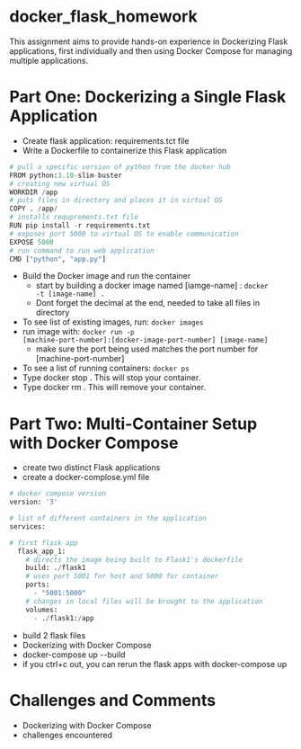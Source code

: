 # docker_flask_homework
This assignment aims to provide hands-on experience in Dockerizing Flask applications, first individually and then using Docker Compose for managing multiple applications.

# Part One: Dockerizing a Single Flask Application

+ Create flask application: requirements.tct file
+ Write a Dockerfile to containerize this Flask application

```python
# pull a specific version of python from the docker hub
FROM python:3.10-slim-buster
# creating new virtual OS 
WORKDIR /app
# puts files in directory and places it in virtual OS
COPY . /app/
# installs requprements.txt file
RUN pip install -r requirements.txt
# exposes port 5000 to virtual OS to enable communication
EXPOSE 5000
# run command to run web application
CMD ["python", "app.py"]
```

+ Build the Docker image and run the container
    + start by building a docker image named [iamge-name] : <code>docker -t [image-name] . </code>
    + Dont forget the decimal at the end, needed to take all files in directory 
+ To see list of existing images, run: <code>docker images</code>
+ run image with: <code>docker run -p [machine-port-number]:[docker-image-port-number] [image-name]</code>
    + make sure the port being used matches the port number for [machine-port-number]
+ To see a list of running containers: <code>docker ps</code>
+ Type docker stop <container ID>. This will stop your container.
+ Type docker rm <container ID>. This will remove your container.

# Part Two: Multi-Container Setup with Docker Compose

+ create two distinct Flask applications
+ create a docker-complose.yml file 

```python
# docker compose version 
version: '3'

# list of different containers in the application
services:

# first flask app
  flask_app_1:
    # directs the image being built to Flask1's dockerfile
    build: ./flask1
    # uses port 5001 for host and 5000 for container 
    ports:
      - "5001:5000"
    # changes in local files will be brought to the application 
    volumes:
      - ./flask1:/app
```
+ build 2 flask files 
+ Dockerizing with Docker Compose
+ docker-compose up --build 
+ if you ctrl+c out, you can rerun the flask apps with docker-compose up 

# Challenges and Comments 

+ Dockerizing with Docker Compose
+ challenges encountered